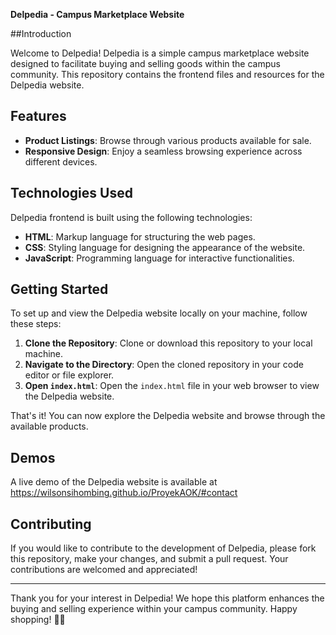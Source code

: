 **Delpedia - Campus Marketplace Website**

##Introduction

Welcome to Delpedia! Delpedia is a simple campus marketplace website designed to facilitate buying and selling goods within the campus community. This repository contains the frontend files and resources for the Delpedia website.

## Features

- **Product Listings**: Browse through various products available for sale.
- **Responsive Design**: Enjoy a seamless browsing experience across different devices.

## Technologies Used

Delpedia frontend is built using the following technologies:

- **HTML**: Markup language for structuring the web pages.
- **CSS**: Styling language for designing the appearance of the website.
- **JavaScript**: Programming language for interactive functionalities.

## Getting Started

To set up and view the Delpedia website locally on your machine, follow these steps:

1. **Clone the Repository**: Clone or download this repository to your local machine.
2. **Navigate to the Directory**: Open the cloned repository in your code editor or file explorer.
3. **Open `index.html`**: Open the `index.html` file in your web browser to view the Delpedia website.

That's it! You can now explore the Delpedia website and browse through the available products.

## Demos

A live demo of the Delpedia website is available at https://wilsonsihombing.github.io/ProyekAOK/#contact

## Contributing

If you would like to contribute to the development of Delpedia, please fork this repository, make your changes, and submit a pull request. Your contributions are welcomed and appreciated!

---

Thank you for your interest in Delpedia! We hope this platform enhances the buying and selling experience within your campus community. Happy shopping! 🛒🎉
